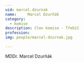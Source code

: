 ```yaml
---
uid: marcel.dzurnak
name:     Marcel Dzurňák
category:
  - komise
description: člen komise - Třebíč
profession: 
img: people/marcel-dzurnak.jpg
  
---
```


MDDr. Marcel Dzurňák

